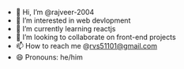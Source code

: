 - 👋 Hi, I’m @rajveer-2004
- 👀 I’m interested in web devlopment
- 🌱 I’m currently learning reactjs
- 💞️ I’m looking to collaborate on front-end projects
- 📫 How to reach me @rvs51101@gmail.com
- 😄 Pronouns: he/him


<!---
rajveer-2004/rajveer-2004 is a ✨ special ✨ repository because its `README.md` (this file) appears on your GitHub profile.
You can click the Preview link to take a look at your changes.
--->
